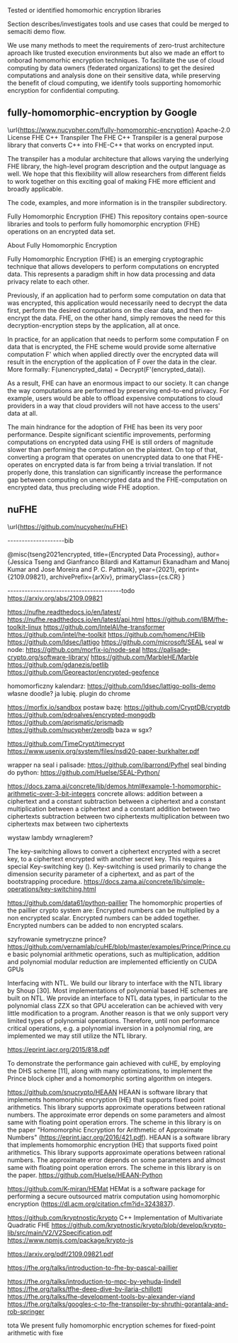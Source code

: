 Tested or identified homomorhic encryption libraries

Section describes/investigates tools and use cases that could be merged to semaciti demo flow.

We use many methods to meet the requirements of zero-trust architecture aproach like trusted execution environments but also we made an effort to onborad homomorhic encryption techniques.
To facilitate the use of cloud computing by data owners (federated organizations) to get the desired computations
and analysis done on their sensitive data, while preserving the benefit of cloud computing, we identify tools supporting homomorhic encryption for confidential computing.

## fully-homomorphic-encryption by Google
\url{https://www.nucypher.com/fully-homomorphic-encryption}
Apache-2.0 License
FHE C++ Transpiler
The FHE C++ Transpiler is a general purpose library that converts C++ into FHE-C++ that works on encrypted input.

The transpiler has a modular architecture that allows varying the underlying FHE library, the high-level program description and the output language as well. We hope that this flexibility will allow researchers from different fields to work together on this exciting goal of making FHE more efficient and broadly applicable.

The code, examples, and more information is in the transpiler subdirectory.

Fully Homomorphic Encryption (FHE)
This repository contains open-source libraries and tools to perform fully homomorphic encryption (FHE) operations on an encrypted data set.

About Fully Homomorphic Encryption

Fully Homomorphic Encryption (FHE) is an emerging cryptographic technique that allows developers to perform computations on encrypted data. This represents a paradigm shift in how data processing and data privacy relate to each other.

Previously, if an application had to perform some computation on data that was encrypted, this application would necessarily need to decrypt the data first, perform the desired computations on the clear data, and then re-encrypt the data. FHE, on the other hand, simply removes the need for this decryption-encryption steps by the application, all at once.

In practice, for an application that needs to perform some computation F on data that is encrypted, the FHE scheme would provide some alternative computation F' which when applied directly over the encrypted data will result in the encryption of the application of F over the data in the clear. More formally: F(unencrypted_data) = Decrypt(F'(encrypted_data)).

As a result, FHE can have an enormous impact to our society. It can change the way computations are performed by preserving end-to-end privacy. For example, users would be able to offload expensive computations to cloud providers in a way that cloud providers will not have access to the users' data at all.

The main hindrance for the adoption of FHE has been its very poor performance. Despite significant scientific improvements, performing computations on encrypted data using FHE is still orders of magnitude slower than performing the computation on the plaintext. On top of that, converting a program that operates on unencrypted data to one that FHE-operates on encrypted data is far from being a trivial translation. If not properly done, this translation can significantly increase the performance gap between computing on unencrypted data and the FHE-computation on encrypted data, thus precluding wide FHE adoption.


## nuFHE
\url{https://github.com/nucypher/nuFHE}


--------------------bib

@misc{tseng2021encrypted,
      title={Encrypted Data Processing}, 
      author={Jessica Tseng and Gianfranco Bilardi and Kattamuri Ekanadham and Manoj Kumar and Jose Moreira and P. C. Pattnaik},
      year={2021},
      eprint={2109.09821},
      archivePrefix={arXiv},
      primaryClass={cs.CR}
}

----------------------------------------todo
https://arxiv.org/abs/2109.09821




https://nufhe.readthedocs.io/en/latest/
https://nufhe.readthedocs.io/en/latest/api.html
https://github.com/IBM/fhe-toolkit-linux
https://github.com/IntelAI/he-transformer
https://github.com/intel/he-toolkit
https://github.com/homenc/HElib
https://github.com/ldsec/lattigo
https://github.com/microsoft/SEAL
seal w node: https://github.com/morfix-io/node-seal
https://palisade-crypto.org/software-library/
https://github.com/MarbleHE/Marble
https://github.com/gdanezis/petlib
https://github.com/Georeactor/encrypted-geofence


homomorficzny kalendarz: https://github.com/ldsec/lattigo-polls-demo
własne doodle? ja lubię. plugin do chrome

https://morfix.io/sandbox
postaw bazę:
https://github.com/CryptDB/cryptdb
https://github.com/pdroalves/encrypted-mongodb
https://github.com/aprismatic/prismadb
https://github.com/nucypher/zerodb
baza w sgx?

https://github.com/TimeCrypt/timecrypt
https://www.usenix.org/system/files/nsdi20-paper-burkhalter.pdf


wrapper na seal i palisade: https://github.com/ibarrond/Pyfhel
seal binding do python: https://github.com/Huelse/SEAL-Python/

https://docs.zama.ai/concrete/lib/demos.html#example-1-homomorphic-arithmetic-over-3-bit-integers
concrete allows:
addition between a ciphertext and a constant
subtraction between a ciphertext and a constant
multiplication between a ciphertext and a constant
addition between two ciphertexts
subtraction between two ciphertexts
multiplication between two ciphertexts
max between two ciphertexts

wystaw lambdy wrnaglerem?

The key-switching allows to convert a ciphertext encrypted with a secret key, to a ciphertext encrypted with another secret key. This requires a special Key-switching key ().
Key-switching is used primarily to change the dimension security parameter of a ciphertext, and as part of the bootstrapping procedure.
https://docs.zama.ai/concrete/lib/simple-operations/key-switching.html


https://github.com/data61/python-paillier
The homomorphic properties of the paillier crypto system are:
Encrypted numbers can be multiplied by a non encrypted scalar.
Encrypted numbers can be added together.
Encrypted numbers can be added to non encrypted scalars.

szyfrowanie symetryczne prince?
https://github.com/vernamlab/cuHE/blob/master/examples/Prince/Prince.cu
e basic polynomial arithmetic operations, such as multiplication,
addition and polynomial modular reduction are implemented efficiently on CUDA GPUs

Interfacing with NTL. We build our library to interface with the NTL library by Shoup [30].
Most implementations of polynomial based HE schemes are built on NTL. We provide an interface
to NTL data types, in particular to the polynomial class ZZX so that GPU acceleration can be
achieved with very little modification to a program. Another reason is that we only support very
limited types of polynomial operations. Therefore, until non performance critical operations, e.g. a
polynomial inversion in a polynomial ring, are implemented we may still utilize the NTL library.

https://eprint.iacr.org/2015/818.pdf

To demonstrate the performance gain achieved with cuHE, by employing the DHS scheme [11], along with
many optimizations, to implement the Prince block cipher and a homomorphic sorting algorithm
on integers.

https://github.com/snucrypto/HEAAN
HEAAN is software library that implements homomorphic encryption (HE) that supports fixed point arithmetics. This library supports approximate operations between rational numbers. The approximate error depends on some parameters and almost same with floating point operation errors. The scheme in this library is on the paper "Homomorphic Encryption for Arithmetic of Approximate Numbers" (https://eprint.iacr.org/2016/421.pdf).
HEAAN is a software library that implements homomorphic encryption (HE) that supports fixed point arithmetics. This library supports approximate operations between rational numbers. The approximate error depends on some parameters and almost same with floating point operation errors. The scheme in this library is on the paper.
https://github.com/Huelse/HEAAN-Python


https://github.com/K-miran/HEMat
HEMat is a software package for performing a secure outsourced matrix computation using homomorphic encryption (https://dl.acm.org/citation.cfm?id=3243837).

https://github.com/kryptnostic/krypto
C++ Implementation of Multivariate Quadratic FHE
https://github.com/kryptnostic/krypto/blob/develop/krypto-lib/src/main/V2/V2Specification.pdf
https://www.npmjs.com/package/krypto-js

https://arxiv.org/pdf/2109.09821.pdf

https://fhe.org/talks/introduction-to-fhe-by-pascal-paillier

https://fhe.org/talks/introduction-to-mpc-by-yehuda-lindell
https://fhe.org/talks/tfhe-deep-dive-by-ilaria-chillotti
https://fhe.org/talks/fhe-development-tools-by-alexander-viand
https://fhe.org/talks/googles-c-to-fhe-transpiler-by-shruthi-gorantala-and-rob-springer

tota We present fully homomorphic encryption schemes for fixed-point arithmetic with fixe